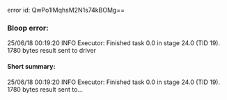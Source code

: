 error id: QwPo1lMqhsM2N1s74kBOMg==
### Bloop error:

25/06/18 00:19:20 INFO Executor: Finished task 0.0 in stage 24.0 (TID 19). 1780 bytes result sent to driver
#### Short summary: 

25/06/18 00:19:20 INFO Executor: Finished task 0.0 in stage 24.0 (TID 19). 1780 bytes result sent to...